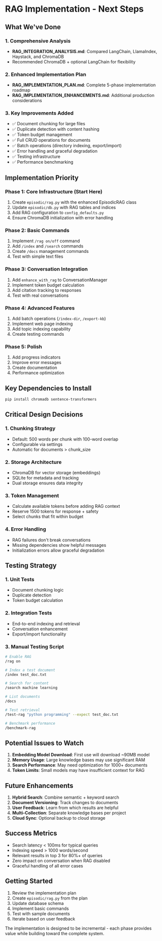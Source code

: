 # RAG Implementation - Next Steps

## What We've Done

### 1. Comprehensive Analysis
- **RAG_INTEGRATION_ANALYSIS.md**: Compared LangChain, LlamaIndex, Haystack, and ChromaDB
- Recommended ChromaDB + optional LangChain for flexibility

### 2. Enhanced Implementation Plan
- **RAG_IMPLEMENTATION_PLAN.md**: Complete 5-phase implementation roadmap
- **RAG_IMPLEMENTATION_ENHANCEMENTS.md**: Additional production considerations

### 3. Key Improvements Added
- ✅ Document chunking for large files
- ✅ Duplicate detection with content hashing
- ✅ Token budget management
- ✅ Full CRUD operations for documents
- ✅ Batch operations (directory indexing, export/import)
- ✅ Error handling and graceful degradation
- ✅ Testing infrastructure
- ✅ Performance benchmarking

## Implementation Priority

### Phase 1: Core Infrastructure (Start Here)
1. Create `episodic/rag.py` with the enhanced EpisodicRAG class
2. Update `episodic/db.py` with RAG tables and indices
3. Add RAG configuration to `config_defaults.py`
4. Ensure ChromaDB initialization with error handling

### Phase 2: Basic Commands
1. Implement `/rag on/off` command
2. Add `/index` and `/search` commands
3. Create `/docs` management commands
4. Test with simple text files

### Phase 3: Conversation Integration
1. Add `enhance_with_rag` to ConversationManager
2. Implement token budget calculation
3. Add citation tracking to responses
4. Test with real conversations

### Phase 4: Advanced Features
1. Add batch operations (`/index-dir`, `/export-kb`)
2. Implement web page indexing
3. Add topic indexing capability
4. Create testing commands

### Phase 5: Polish
1. Add progress indicators
2. Improve error messages
3. Create documentation
4. Performance optimization

## Key Dependencies to Install

```bash
pip install chromadb sentence-transformers
```

## Critical Design Decisions

### 1. Chunking Strategy
- Default: 500 words per chunk with 100-word overlap
- Configurable via settings
- Automatic for documents > chunk_size

### 2. Storage Architecture
- ChromaDB for vector storage (embeddings)
- SQLite for metadata and tracking
- Dual storage ensures data integrity

### 3. Token Management
- Calculate available tokens before adding RAG context
- Reserve 1500 tokens for response + safety
- Select chunks that fit within budget

### 4. Error Handling
- RAG failures don't break conversations
- Missing dependencies show helpful messages
- Initialization errors allow graceful degradation

## Testing Strategy

### 1. Unit Tests
- Document chunking logic
- Duplicate detection
- Token budget calculation

### 2. Integration Tests
- End-to-end indexing and retrieval
- Conversation enhancement
- Export/import functionality

### 3. Manual Testing Script
```bash
# Enable RAG
/rag on

# Index a test document
/index test_doc.txt

# Search for content
/search machine learning

# List documents
/docs

# Test retrieval
/test-rag "python programming" --expect test_doc.txt

# Benchmark performance
/benchmark-rag
```

## Potential Issues to Watch

1. **Embedding Model Download**: First use will download ~90MB model
2. **Memory Usage**: Large knowledge bases may use significant RAM
3. **Search Performance**: May need optimization for 1000+ documents
4. **Token Limits**: Small models may have insufficient context for RAG

## Future Enhancements

1. **Hybrid Search**: Combine semantic + keyword search
2. **Document Versioning**: Track changes to documents
3. **User Feedback**: Learn from which results are helpful
4. **Multi-Collection**: Separate knowledge bases per project
5. **Cloud Sync**: Optional backup to cloud storage

## Success Metrics

- Search latency < 100ms for typical queries
- Indexing speed > 1000 words/second
- Relevant results in top 3 for 80%+ of queries
- Zero impact on conversation when RAG disabled
- Graceful handling of all error cases

## Getting Started

1. Review the implementation plan
2. Create `episodic/rag.py` from the plan
3. Update database schema
4. Implement basic commands
5. Test with sample documents
6. Iterate based on user feedback

The implementation is designed to be incremental - each phase provides value while building toward the complete system.